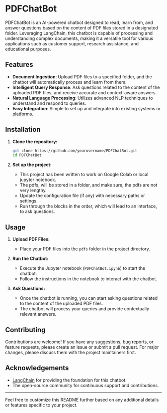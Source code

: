 # PDFChatBot

PDFChatBot is an AI-powered chatbot designed to read, learn from, and answer questions based on the content of PDF files stored in a designated folder. Leveraging LangChain, this chatbot is capable of processing and understanding complex documents, making it a versatile tool for various applications such as customer support, research assistance, and educational purposes.

## Features

- **Document Ingestion**: Upload PDF files to a specified folder, and the chatbot will automatically process and learn from them.
- **Intelligent Query Response**: Ask questions related to the content of the uploaded PDF files, and receive accurate and context-aware answers.
- **Natural Language Processing**: Utilizes advanced NLP techniques to understand and respond to queries.
- **Easy Integration**: Simple to set up and integrate into existing systems or platforms.

## Installation

1. **Clone the repository:**
   ```bash
   git clone https://github.com/yourusername/PDFChatBot.git
   cd PDFChatBot
   ```

2. **Set up the project:**
   - This project has been written to work on Google Colab or local jupyter notebook.
   - The pdfs, will be stored in a folder, and make sure, the pdfs are not very lengthy.
   - Update the configuration file (if any) with necessary paths or settings.
   - Run through the blocks in the order, which will lead to an interface, to ask questions.

## Usage

1. **Upload PDF Files:**
   - Place your PDF files into the `pdfs` folder in the project directory.

2. **Run the Chatbot:**
   - Execute the Jupyter notebook (`PDFChatBot.ipynb`) to start the chatbot.
   - Follow the instructions in the notebook to interact with the chatbot.

3. **Ask Questions:**
   - Once the chatbot is running, you can start asking questions related to the content of the uploaded PDF files.
   - The chatbot will process your queries and provide contextually relevant answers.

## Contributing

Contributions are welcome! If you have any suggestions, bug reports, or feature requests, please create an issue or submit a pull request. For major changes, please discuss them with the project maintainers first.

## Acknowledgements

- [LangChain](https://github.com/langchain/langchain) for providing the foundation for this chatbot.
- The open-source community for continuous support and contributions.

---

Feel free to customize this README further based on any additional details or features specific to your project.
